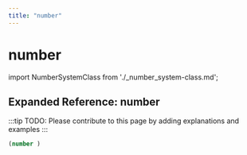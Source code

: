 ```yaml
---
title: "number"
---
```


# number

import NumberSystemClass from './_number_system-class.md';

<NumberSystemClass />

## Expanded Reference: number

:::tip
TODO: Please contribute to this page by adding explanations and examples
:::

```lisp
(number )
```
